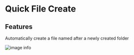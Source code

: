 # Quick File Create

## Features

Automatically create a file named after a newly created folder


![image info](https://firebasestorage.googleapis.com/v0/b/useweb-lib.appspot.com/o/devtools%2Fplugins%2Fvscode%2Fquick-file-create%2Fdemo.gif?alt=media&token=1981496f-7636-489b-ac30-d4fbaffdc0b0)

